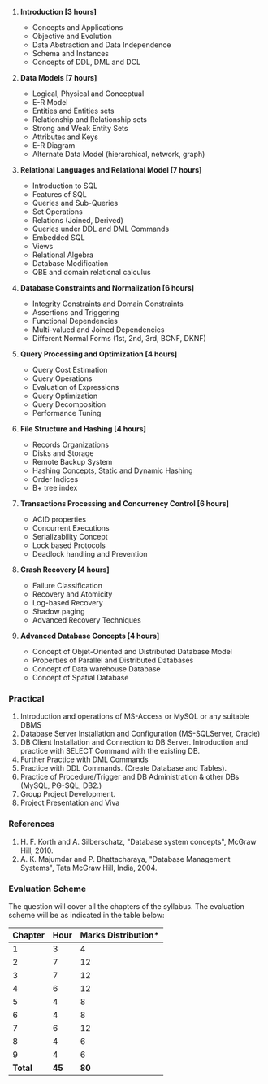 1. **Introduction [3 hours]**
    * Concepts and Applications
    * Objective and Evolution
    * Data Abstraction and Data Independence
    * Schema and Instances
    * Concepts of DDL, DML and DCL

2. **Data Models [7 hours]**
    * Logical, Physical and Conceptual
    * E-R Model
    * Entities and Entities sets
    * Relationship and Relationship sets
    * Strong and Weak Entity Sets
    * Attributes and Keys
    * E-R Diagram
    * Alternate Data Model (hierarchical, network, graph)

3. **Relational Languages and Relational Model [7 hours]**
    * Introduction to SQL
    * Features of SQL
    * Queries and Sub-Queries
    * Set Operations
    * Relations (Joined, Derived)
    * Queries under DDL and DML Commands
    * Embedded SQL
    * Views
    * Relational Algebra
    * Database Modification
    * QBE and domain relational calculus

4. **Database Constraints and Normalization [6 hours]**
    * Integrity Constraints and Domain Constraints
    * Assertions and Triggering
    * Functional Dependencies
    * Multi-valued and Joined Dependencies
    * Different Normal Forms (1st, 2nd, 3rd, BCNF, DKNF)

5. **Query Processing and Optimization [4 hours]**
    * Query Cost Estimation
    * Query Operations
    * Evaluation of Expressions
    * Query Optimization
    * Query Decomposition
    * Performance Tuning

6. **File Structure and Hashing [4 hours]**
    * Records Organizations
    * Disks and Storage
    * Remote Backup System
    * Hashing Concepts, Static and Dynamic Hashing
    * Order Indices
    * B+ tree index

7. **Transactions Processing and Concurrency Control [6 hours]**
    * ACID properties
    * Concurrent Executions
    * Serializability Concept
    * Lock based Protocols
    * Deadlock handling and Prevention

8. **Crash Recovery [4 hours]**
    * Failure Classification
    * Recovery and Atomicity
    * Log-based Recovery
    * Shadow paging
    * Advanced Recovery Techniques

9. **Advanced Database Concepts [4 hours]**
    * Concept of Objet-Oriented and Distributed Database Model
    * Properties of Parallel and Distributed Databases
    * Concept of Data warehouse Database
    * Concept of Spatial Database

### Practical

1. Introduction and operations of MS-Access or MySQL or any suitable DBMS
2. Database Server Installation and Configuration (MS-SQLServer, Oracle)
3. DB Client Installation and Connection to DB Server. Introduction and practice with SELECT Command with the existing DB.
4. Further Practice with DML Commands
5. Practice with DDL Commands. (Create Database and Tables).
6. Practice of Procedure/Trigger and DB Administration & other DBs (MySQL, PG-SQL, DB2.)
7. Group Project Development.
8. Project Presentation and Viva

### References

1. H. F. Korth and A. Silberschatz, "Database system concepts", McGraw Hill, 2010.
2. A. K. Majumdar and P. Bhattacharaya, "Database Management Systems", Tata McGraw Hill, India, 2004.

### Evaluation Scheme

The question will cover all the chapters of the syllabus. The evaluation scheme will be as indicated in the table below:

| Chapter   | Hour   | Marks Distribution* |
| --------- | ------ | ------------------- |
| 1         | 3      | 4                   |
| 2         | 7      | 12                  |
| 3         | 7      | 12                  |
| 4         | 6      | 12                  |
| 5         | 4      | 8                   |
| 6         | 4      | 8                   |
| 7         | 6      | 12                  |
| 8         | 4      | 6                   |
| 9         | 4      | 6                   |
| **Total** | **45** | **80**              |
